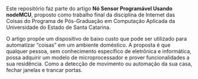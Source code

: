 
Este repositório faz parte do artigo **Nó Sensor Programável Usando nodeMCU**, proposto como trabalho final da disciplina de Internet das Coisas do Programa de Pós-Graduação em Computação Aplicada da Universidade do Estado de Santa Catarina.

O artigo propõe um dispositivo de baixo custo que pode ser utilizado para automatizar “coisas” em um ambiente doméstico. A proposta é que qualquer pessoa, sem conhecimento específico de eletrônica e informática, possa adquirir um modelo de microprocessador e prover funcionalidades a sua residência. Como a detecção de movimento ou automação da sua casa, fechar janelas e trancar portas.
